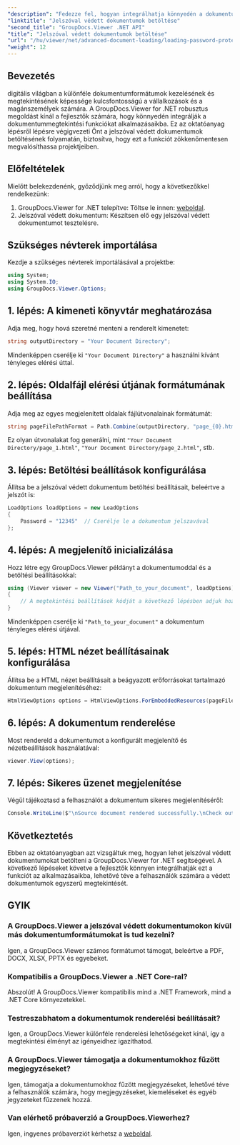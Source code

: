 ```yaml
---
"description": "Fedezze fel, hogyan integrálhatja könnyedén a dokumentummegtekintési funkciókat .NET alkalmazásaiba a GroupDocs.Viewer segítségével. Ez az oktatóanyag átfogó, lépésről lépésre haladó útmutatót nyújt."
"linktitle": "Jelszóval védett dokumentumok betöltése"
"second_title": "GroupDocs.Viewer .NET API"
"title": "Jelszóval védett dokumentumok betöltése"
"url": "/hu/viewer/net/advanced-document-loading/loading-password-protected-document/"
"weight": 12
---
```


## Bevezetés

digitális világban a különféle dokumentumformátumok kezelésének és megtekintésének képessége kulcsfontosságú a vállalkozások és a magánszemélyek számára. A GroupDocs.Viewer for .NET robusztus megoldást kínál a fejlesztők számára, hogy könnyedén integrálják a dokumentummegtekintési funkciókat alkalmazásaikba. Ez az oktatóanyag lépésről lépésre végigvezeti Önt a jelszóval védett dokumentumok betöltésének folyamatán, biztosítva, hogy ezt a funkciót zökkenőmentesen megvalósíthassa projektjeiben.

## Előfeltételek

Mielőtt belekezdenénk, győződjünk meg arról, hogy a következőkkel rendelkezünk:

1. GroupDocs.Viewer for .NET telepítve: Töltse le innen: [weboldal](https://releases.groupdocs.com/viewer/net/).
2. Jelszóval védett dokumentum: Készítsen elő egy jelszóval védett dokumentumot tesztelésre.

## Szükséges névterek importálása

Kezdje a szükséges névterek importálásával a projektbe:

```csharp
using System;
using System.IO;
using GroupDocs.Viewer.Options;
```

## 1. lépés: A kimeneti könyvtár meghatározása

Adja meg, hogy hová szeretné menteni a renderelt kimenetet:

```csharp
string outputDirectory = "Your Document Directory";
```
Mindenképpen cserélje ki `"Your Document Directory"` a használni kívánt tényleges elérési úttal.

## 2. lépés: Oldalfájl elérési útjának formátumának beállítása

Adja meg az egyes megjelenített oldalak fájlútvonalainak formátumát:

```csharp
string pageFilePathFormat = Path.Combine(outputDirectory, "page_{0}.html");
```

Ez olyan útvonalakat fog generálni, mint `"Your Document Directory/page_1.html"`, `"Your Document Directory/page_2.html"`, stb.

## 3. lépés: Betöltési beállítások konfigurálása

Állítsa be a jelszóval védett dokumentum betöltési beállításait, beleértve a jelszót is:

```csharp
LoadOptions loadOptions = new LoadOptions
{
    Password = "12345"  // Cserélje le a dokumentum jelszavával
};
```

## 4. lépés: A megjelenítő inicializálása

Hozz létre egy GroupDocs.Viewer példányt a dokumentumoddal és a betöltési beállításokkal:

```csharp
using (Viewer viewer = new Viewer("Path_to_your_document", loadOptions))
{
    // A megtekintési beállítások kódját a következő lépésben adjuk hozzá.
}
```
Mindenképpen cserélje ki `"Path_to_your_document"` a dokumentum tényleges elérési útjával.

## 5. lépés: HTML nézet beállításainak konfigurálása

Állítsa be a HTML nézet beállításait a beágyazott erőforrásokat tartalmazó dokumentum megjelenítéséhez:

```csharp
HtmlViewOptions options = HtmlViewOptions.ForEmbeddedResources(pageFilePathFormat);
```

## 6. lépés: A dokumentum renderelése

Most rendereld a dokumentumot a konfigurált megjelenítő és nézetbeállítások használatával:

```csharp
viewer.View(options);
```

## 7. lépés: Sikeres üzenet megjelenítése

Végül tájékoztasd a felhasználót a dokumentum sikeres megjelenítéséről:

```csharp
Console.WriteLine($"\nSource document rendered successfully.\nCheck output in {outputDirectory}.");
```

## Következtetés

Ebben az oktatóanyagban azt vizsgáltuk meg, hogyan lehet jelszóval védett dokumentumokat betölteni a GroupDocs.Viewer for .NET segítségével. A következő lépéseket követve a fejlesztők könnyen integrálhatják ezt a funkciót az alkalmazásaikba, lehetővé téve a felhasználók számára a védett dokumentumok egyszerű megtekintését.

## GYIK

### A GroupDocs.Viewer a jelszóval védett dokumentumokon kívül más dokumentumformátumokat is tud kezelni?

Igen, a GroupDocs.Viewer számos formátumot támogat, beleértve a PDF, DOCX, XLSX, PPTX és egyebeket.

### Kompatibilis a GroupDocs.Viewer a .NET Core-ral?

Abszolút! A GroupDocs.Viewer kompatibilis mind a .NET Framework, mind a .NET Core környezetekkel.

### Testreszabhatom a dokumentumok renderelési beállításait?

Igen, a GroupDocs.Viewer különféle renderelési lehetőségeket kínál, így a megtekintési élményt az igényeidhez igazíthatod.

### A GroupDocs.Viewer támogatja a dokumentumokhoz fűzött megjegyzéseket?

Igen, támogatja a dokumentumokhoz fűzött megjegyzéseket, lehetővé téve a felhasználók számára, hogy megjegyzéseket, kiemeléseket és egyéb jegyzeteket fűzzenek hozzá.

### Van elérhető próbaverzió a GroupDocs.Viewerhez?

Igen, ingyenes próbaverziót kérhetsz a [weboldal](https://releases.groupdocs.com/).